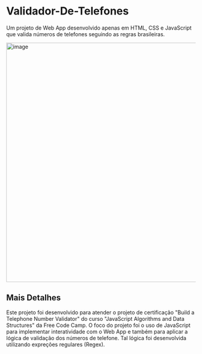 # Validador-De-Telefones
Um projeto de Web App desenvolvido apenas em HTML, CSS e JavaScript que valida números de telefones seguindo as regras brasileiras.

<img width="1335" height="635" alt="image" src="https://github.com/user-attachments/assets/0567be81-787f-4562-af63-4bf25c8eb4f3" />

## Mais Detalhes

Este projeto foi desenvolvido para atender o projeto de certificação "Build a Telephone Number Validator" do curso "JavaScript Algorithms and Data Structures" da Free Code Camp.
O foco do projeto foi o uso de JavaScript para implementar interatividade com o Web App e também para aplicar a lógica de validação dos números de telefone. Tal lógica foi desenvolvida utilizando expreções regulares (Regex).
